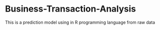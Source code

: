 # Business-Transaction-Analysis
This is a prediction model using in R programming language from raw data
